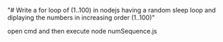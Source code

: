 "# Write a for loop of (1..100) in nodejs having a random sleep loop and diplaying the numbers in increasing order
(1..100)"

open cmd and then execute node numSequence.js
